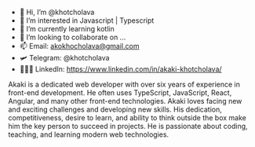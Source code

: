- 👋 Hi, I’m @khotcholava
- 👀 I’m interested in Javascript | Typescript
- 🌱 I’m currently learning kotlin
- 💞️ I’m looking to collaborate on ...
- 📫 Email: akokhocholava@gmail.com
- 🛩 Telegram: @khotcholava
- 👨🏻‍💻 LinkedIn: https://www.linkedin.com/in/akaki-khotcholava/

Akaki is a dedicated web developer with over six years of experience 
in front-end development. He often uses TypeScript, JavaScript, React,
Angular, and many other front-end technologies.
Akaki loves facing new and exciting challenges and developing new skills.
His dedication, competitiveness, desire to learn, and ability to think outside
the box make him the key person to succeed in projects.
He is passionate about coding, teaching, and learning modern web technologies.
